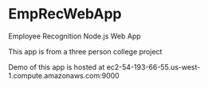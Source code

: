 # EmpRecWebApp
Employee Recognition Node.js Web App

This app is from a three person college project

Demo of this app is hosted at
ec2-54-193-66-55.us-west-1.compute.amazonaws.com:9000
